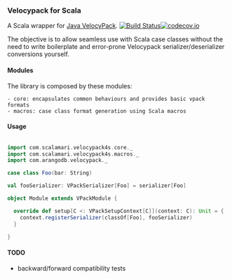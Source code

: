 ### Velocypack for Scala

A Scala wrapper for [Java VelocyPack](https://github.com/arangodb/java-velocypack). 
[![Build Status](https://travis-ci.org/jCalamari/velocitypack4s.svg?branch=master)](https://travis-ci.org/jCalamari/velocypack-module-scala)[![codecov.io](http://codecov.io/github/jCalamari/velocypack4s/coverage.svg?branch=master)](http://codecov.io/github/jCalamari/velocypack4s?branch=master)

The objective is to allow seamless use with Scala case classes without the need to write boilerplate and error-prone Velocypack serializer/deserializer conversions yourself.

#### Modules

The library is composed by these modules:

    - core: encapsulates common behaviours and provides basic vpack formats
    - macros: case class format generation using Scala macros 

#### Usage

```scala

import com.scalamari.velocypack4s.core._
import com.scalamari.velocypack4s.macros._
import com.arangodb.velocypack._

case class Foo(bar: String)

val fooSerializer: VPackSerializer[Foo] = serializer[Foo]

object Module extends VPackModule {

  override def setup[C <: VPackSetupContext[C]](context: C): Unit = {
    context.registerSerializer(classOf[Foo], fooSerializer)
  }

}

```

#### TODO

- backward/forward compatibility tests